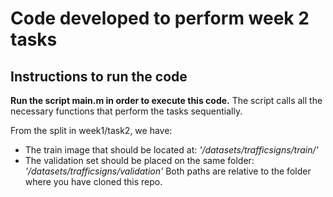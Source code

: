 # Code developed to perform week 2 tasks

## Instructions to run the code
**Run the script main.m in order to execute this code.**
The script calls all the necessary functions that perform the tasks sequentially.

From the split in week1/task2, we have:
* The train image that should be located at: *'/datasets/trafficsigns/train/'*
* The validation set should be placed on the same folder: *'/datasets/trafficsigns/validation'*
Both paths are relative to the folder where you have cloned this repo.
